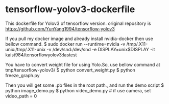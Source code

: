 # tensorflow-yolov3-dockerfile

This dockerfile for Yolov3 of tensorflow version. original repository is https://github.com/YunYang1994/tensorflow-yolov3

If you pull my docker image and already install nvidia-docker then use bellow command.
$ sudo docker run --runtime=nvidia -v /tmp/.X11-unix:/tmp/.X11-unix -v /dev/snd:/dev/snd -e DISPLAY=unix$DISPLAY -it kaist984/tensorflowyolov3:lastest

You have to convert weight file for using Yolo.So, use bellow command at tmp/tensorflow-yolov3/
$ python convert_weight.py
$ python freeze_graph.py

Then you will get some .pb files in the root path., and run the demo script
$ python image_demo.py
$ python video_demo.py # if use camera, set video_path = 0
